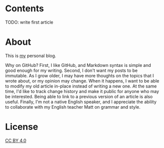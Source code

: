 # Contents

TODO: write first article

# About

This is [my](https://github.com/stebunovd) personal blog. 

Why on GitHub? First, I like GitHub, and Markdown syntax is simple and good enough for my writing. Second, I don't want my posts to be immutable. As I grow older, I may have more thoughts on the topics that I wrote about, or my opinion may change. When it happens, I want to be able to modify my old article in-place instead of writing a new one. At the same time, I'd like to track change history and make it public for anyone who may be interested. Being able to link to a previous version of an article is also useful. Finally, I'm not a native English speaker, and I appreciate the ability to collaborate with my English teacher Matt on grammar and style.

# License

[CC BY 4.0](https://creativecommons.org/licenses/by/4.0/)
